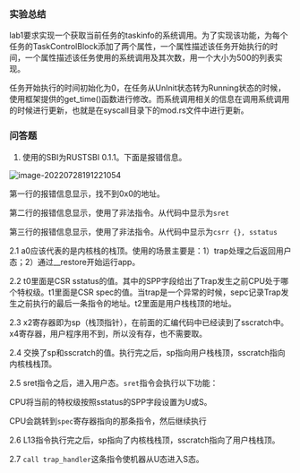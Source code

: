 ### 实验总结

lab1要求实现一个获取当前任务的taskinfo的系统调用。为了实现该功能，为每个任务的TaskControlBlock添加了两个属性，一个属性描述该任务开始执行的时间，一个属性描述该任务使用的系统调用及其次数，用一个大小为500的列表实现。

任务开始执行的时间初始化为0，在任务从UnInit状态转为Running状态的时候，使用框架提供的get_time()函数进行修改。而系统调用相关的信息在调用系统调用的时候进行更新，也就是在syscall目录下的mod.rs文件中进行更新。

### 问答题

1. 使用的SBI为RUSTSBI 0.1.1。下面是报错信息。

![image-20220728191221054](pic/image-20220728191221054.png)

第一行的报错信息显示，找不到0x0的地址。

第二行的报错信息显示，使用了非法指令。从代码中显示为```sret```

第三行的报错信息显示，使用了非法指令。从代码中显示为```csrr {}, sstatus```

2.1 a0应该代表的是内核栈的栈顶。使用的场景主要是：1）trap处理之后返回用户态；2）通过__restore开始运行app。

2.2 t0里面是CSR sstatus的值。其中的SPP字段给出了Trap发生之前CPU处于哪个特权级。t1里面是CSR spec的值。当trap是一个异常的时候，sepc记录Trap发生之前执行的最后一条指令的地址。t2里面是用户栈栈顶的地址。

2.3 x2寄存器即为sp（栈顶指针），在前面的汇编代码中已经读到了sscratch中。x4寄存器，用户程序用不到，所以没有存，也不需要取。

2.4 交换了sp和sscratch的值。执行完之后，sp指向用户栈栈顶，sscratch指向内核栈栈顶。

2.5 sret指令之后，进入用户态。```sret```指令会执行以下功能：

CPU将当前的特权级按照sstatus的SPP字段设置为U或S。

CPU会跳转到```spec```寄存器指向的那条指令，然后继续执行

2.6 L13指令执行完之后，sp指向了内核栈栈顶，sscratch指向了用户栈栈顶。

2.7 ```call trap_handler```这条指令使机器从U态进入S态。